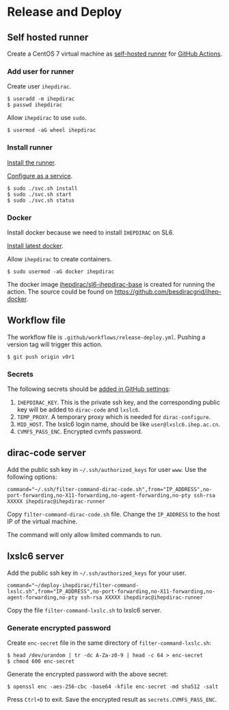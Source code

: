 # Release and Deploy


## Self hosted runner

Create a CentOS 7 virtual machine as
[self-hosted runner](https://help.github.com/en/actions/hosting-your-own-runners/about-self-hosted-runners)
for [GitHub Actions](https://github.com/features/actions).


### Add user for runner

Create user `ihepdirac`.

```shell
$ useradd -m ihepdirac
$ passwd ihepdirac
```

Allow `ihepdirac` to use `sudo`.

```shell
$ usermod -aG wheel ihepdirac
```


### Install runner

[Install the runner](https://help.github.com/en/actions/hosting-your-own-runners/adding-self-hosted-runners).

[Configure as a service](https://help.github.com/en/actions/hosting-your-own-runners/configuring-the-self-hosted-runner-application-as-a-service).

```shell
$ sudo ./svc.sh install
$ sudo ./svc.sh start
$ sudo ./svc.sh status
```


### Docker

Install docker because we need to install `IHEPDIRAC` on SL6.

[Install latest docker](https://docs.docker.com/install/linux/docker-ce/centos/).

Allow `ihepdirac` to create containers.

```shell
$ sudo usermod -aG docker ihepdirac
```

The docker image
[ihepdirac/sl6-ihepdirac-base](https://hub.docker.com/repository/docker/ihepdirac/sl6-ihepdirac-base)
is created for running the action. The source could be found on
<https://github.com/besdiracgrid/ihep-docker>.


## Workflow file

The workflow file is `.github/workflows/release-deploy.yml`.
Pushing a version tag will trigger this action.

```shell
$ git push origin v0r1
```


### Secrets

The following secrets should be
[added in GitHub settings](https://help.github.com/en/actions/configuring-and-managing-workflows/creating-and-storing-encrypted-secrets):

1. `IHEPDIRAC_KEY`. This is the private ssh key, and the corresponding
   public key will be added to `dirac-code` and `lxslc6`.
2. `TEMP_PROXY`. A temporary proxy which is needed for
   `dirac-configure`.
3. `MID_HOST`. The lxslc6 login name, should be like
   `user@lxslc6.ihep.ac.cn`.
4. `CVMFS_PASS_ENC`. Encrypted cvmfs password.


## dirac-code server

Add the public ssh key in `~/.ssh/authorized_keys` for user `www`.
Use the following options:

```
command="~/.ssh/filter-command-dirac-code.sh",from="IP_ADDRESS",no-port-forwarding,no-X11-forwarding,no-agent-forwarding,no-pty ssh-rsa XXXXX ihepdirac@ihepdirac-runner
```

Copy `filter-command-dirac-code.sh` file. Change the `IP_ADDRESS` to the
host IP of the virtual machine.

The command will only allow limited commands to run.


## lxslc6 server

Add the public ssh key in `~/.ssh/authorized_keys` for your user.

```
command="~/deploy-ihepdirac/filter-command-lxslc.sh",from="IP_ADDRESS",no-port-forwarding,no-X11-forwarding,no-agent-forwarding,no-pty ssh-rsa XXXXX ihepdirac@ihepdirac-runner
```

Copy the file `filter-command-lxslc.sh` to lxslc6 server.


### Generate encrypted password

Create `enc-secret` file in the same directory
of `filter-command-lxslc.sh`:

```shell
$ head /dev/urandom | tr -dc A-Za-z0-9 | head -c 64 > enc-secret
$ chmod 600 enc-secret
```

Generate the encrypted password with the above secret:

```shell
$ openssl enc -aes-256-cbc -base64 -kfile enc-secret -md sha512 -salt
```

Press `Ctrl+D` to exit. Save the encrypted result as `secrets.CVMFS_PASS_ENC`.
